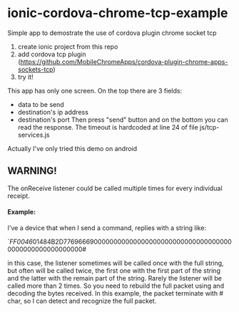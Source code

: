 # ionic-cordova-chrome-tcp-example
Simple app to demostrate the use of cordova plugin chrome socket tcp

1. create ionic project from this repo
2. add cordova tcp plugin (https://github.com/MobileChromeApps/cordova-plugin-chrome-apps-sockets-tcp)
3. try it!

This app has only one screen. On the top there are 3 fields:
- data to be send
- destination's ip address
- destination's port
Then press "send" button and on the bottom you can read the response. The timeout is hardcoded at
line 24 of file js/tcp-services.js

Actually I've only tried this demo on android

## WARNING!

The onReceive listener could be called multiple times for every individual receipt.

#### Example:
I've a device that when I send a command, replies with a string like:

`*FF0046*01484B2D77696669000000000000000000000000000000000000000000000000000000#

in this case, the listener sometimes will be called once with the full string, but often will
be called twice, the first one with the first part of the string and the latter with the remain
part of the string. Rarely the listener will be called more than 2 times. So you need to rebuild
the full packet using and decoding the bytes received. In this example, the packet terminate
with # char, so I can detect and recognize the full packet.